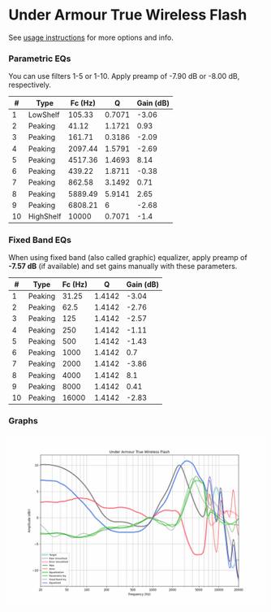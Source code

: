 # Under Armour True Wireless Flash
See [usage instructions](https://github.com/jaakkopasanen/AutoEq#usage) for more options and info.

### Parametric EQs
You can use filters 1-5 or 1-10. Apply preamp of -7.90 dB or -8.00 dB, respectively.

|   # | Type      |   Fc (Hz) |      Q |   Gain (dB) |
|-----|-----------|-----------|--------|-------------|
|   1 | LowShelf  |    105.33 | 0.7071 |       -3.06 |
|   2 | Peaking   |     41.12 | 1.1721 |        0.93 |
|   3 | Peaking   |    161.71 | 0.3186 |       -2.09 |
|   4 | Peaking   |   2097.44 | 1.5791 |       -2.69 |
|   5 | Peaking   |   4517.36 | 1.4693 |        8.14 |
|   6 | Peaking   |    439.22 | 1.8711 |       -0.38 |
|   7 | Peaking   |    862.58 | 3.1492 |        0.71 |
|   8 | Peaking   |   5889.49 | 5.9141 |        2.65 |
|   9 | Peaking   |   6808.21 | 6      |       -2.68 |
|  10 | HighShelf |  10000    | 0.7071 |       -1.4  |

### Fixed Band EQs
When using fixed band (also called graphic) equalizer, apply preamp of **-7.57 dB** (if available) and set gains manually with these parameters.

|   # | Type    |   Fc (Hz) |      Q |   Gain (dB) |
|-----|---------|-----------|--------|-------------|
|   1 | Peaking |     31.25 | 1.4142 |       -3.04 |
|   2 | Peaking |     62.5  | 1.4142 |       -2.76 |
|   3 | Peaking |    125    | 1.4142 |       -2.57 |
|   4 | Peaking |    250    | 1.4142 |       -1.11 |
|   5 | Peaking |    500    | 1.4142 |       -1.43 |
|   6 | Peaking |   1000    | 1.4142 |        0.7  |
|   7 | Peaking |   2000    | 1.4142 |       -3.86 |
|   8 | Peaking |   4000    | 1.4142 |        8.1  |
|   9 | Peaking |   8000    | 1.4142 |        0.41 |
|  10 | Peaking |  16000    | 1.4142 |       -2.83 |

### Graphs
![](./Under%20Armour%20True%20Wireless%20Flash.png)
